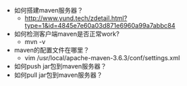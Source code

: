 * 如何搭建maven服务器？
	* http://www.yund.tech/zdetail.html?type=1&id=4845e7e60a03d871e6960a99a7abbc84
* 如何检测客户端maven是否正常work?
	* mvn -v
* maven的配置文件在哪里？
	* vim /usr/local/apache-maven-3.6.3/conf/settings.xml
* 如何push jar包到maven服务器？
* 如何pull jar包到maven服务器？